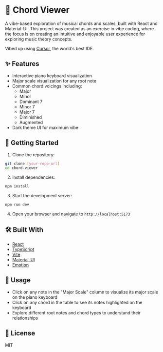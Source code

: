 # 🎹 Chord Viewer

A vibe-based exploration of musical chords and scales, built with React and Material-UI. This project was created as an exercise in vibe coding, where the focus is on creating an intuitive and enjoyable user experience for exploring music theory concepts.

Vibed up using [Cursor](https://cursor.sh), the world's best IDE.

## ✨ Features

- Interactive piano keyboard visualization
- Major scale visualization for any root note
- Common chord voicings including:
  - Major
  - Minor
  - Dominant 7
  - Minor 7
  - Major 7
  - Diminished
  - Augmented
- Dark theme UI for maximum vibe

## 🚀 Getting Started

1. Clone the repository:
```bash
git clone [your-repo-url]
cd chord-viewer
```

2. Install dependencies:
```bash
npm install
```

3. Start the development server:
```bash
npm run dev
```

4. Open your browser and navigate to `http://localhost:5173`

## 🛠 Built With

- [React](https://reactjs.org/)
- [TypeScript](https://www.typescriptlang.org/)
- [Vite](https://vitejs.dev/)
- [Material-UI](https://mui.com/)
- [Emotion](https://emotion.sh/)

## 🎵 Usage

- Click on any note in the "Major Scale" column to visualize its major scale on the piano keyboard
- Click on any chord in the table to see its notes highlighted on the keyboard
- Explore different root notes and chord types to understand their relationships

## 📝 License

MIT

